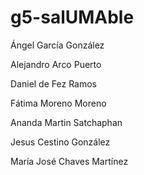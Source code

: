 # g5-salUMAble

Ángel García González

Alejandro Arco Puerto

Daniel de Fez Ramos

Fátima Moreno Moreno

Ananda Martin Satchaphan

Jesus Cestino González

María José Chaves Martínez

